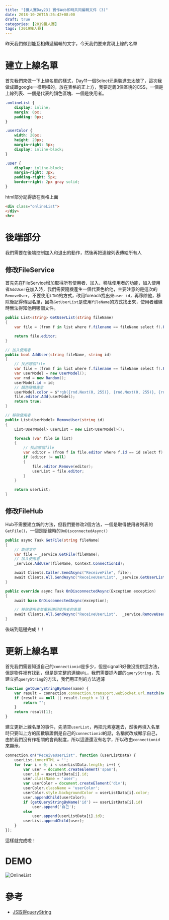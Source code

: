 ```yaml
---
title: "[鐵人賽Day23] 實作Web即時共同編輯文件 (3)"
date: 2018-10-26T15:26:42+08:00
draft: true
categories: [2019鐵人賽]
tags: [2019鐵人賽]
---
```

昨天我們做到能互相傳遞編輯的文字，今天我們要來實現上線的名單
# 建立上線名單
首先我們來做一下上線名單的樣式，Day11一個Select元素裝進去太醜了，這次我做成跟google一樣用橫的，放在表格的正上方，我要定義3個區塊的CSS，一個是上線列表、一個是代表的顏色區塊、一個是使用者。
``` css
.onlineList {
    display: inline;
    margin: 0px;
    padding: 0px;
}

.userColor {
    width: 20px;
    height: 20px;
    margin-right: 5px;
    display: inline-block;
}

.user {
    display: inline-block;
    margin-right: 3px;
    padding-right: 5px;
    border-right: 2px gray solid;
}
```
html部分記得放在表格上面
``` html
<div class="onlineList">
</div>
<hr>
```

# 後端部分
我們需要在後端控制加入和退出的動作，然後再把連線列表傳給所有人
## 修改FileService
首先先在FileService增加取得所有使用者、加入、移除使用者的功能，加入使用者`AddUser`在加入時，我們需要隨機產生一個代表色給他，主要注意的是這次的`RemoveUser`，不要使用`LINQ`的方式，改用foreach找出來`user id`，再移除他，移除後記得傳回名單，因為`GetUserList`是使用`fileName`的方式找出來，使用者離線時無法得知他用哪個文件。
``` cs
public List<string> GetUserList(string fileName)
{
    var file = (from f in list where f.filename == fileName select f).FirstOrDefault();

    return file.editor;
}

// 加入使用者
public bool AddUser(string fileName, string id)
{
    // 找出哪個file
    var file = (from f in list where f.filename == fileName select f).FirstOrDefault();
    var userModel = new UserModel();
    var rnd = new Random();
    userModel.id = id;
    // 顏色隨機產生
    userModel.color = $"rgb({rnd.Next(0, 255)}, {rnd.Next(0, 255)}, {rnd.Next(0, 255)})";
    file.editor.Add(userModel);
    return true;
}

// 移除使用者
public List<UserModel> RemoveUser(string id)
{
    List<UserModel> userList = new List<UserModel>();

    foreach (var file in list)
    {
        // 找出哪個file
        var editor = (from f in file.editor where f.id == id select f).FirstOrDefault();
        if (editor != null)
        {
            file.editor.Remove(editor);
            userList = file.editor;
        }
    }

    return userList;
}
```
## 修改FileHub
Hub不需要建立新的方法，但我們要修改2個方法，一個是取得使用者列表的`GetFile()`，一個是斷線時的`OnDisconnectedAsync()`
``` cs
public async Task GetFile(string fileName)
{
    // 取得文件
    var file = _service.GetFile(fileName);
    // 加入使用者
    _service.AddUser(fileName, Context.ConnectionId);

    await Clients.Caller.SendAsync("ReceiveFile", file);
    await Clients.All.SendAsync("ReceiveUserList", _service.GetUserList(fileName));
}

public override async Task OnDisconnectedAsync(Exception exception)
{ 
    await base.OnDisconnectedAsync(exception);

    // 移除使用者並重新傳回使用者的表單
    await Clients.All.SendAsync("ReceiveUserList",  _service.RemoveUser(Context.ConnectionId));
}
```
後端到這邊完成！！

# 更新上線名單
首先我們需要知道自己的`connectionid`是多少，但是signalR好像沒提供這方法，但是物件裡有找到，但是是完整的連線`URL`，我們需要抓內部的`queryString`，先建立抓`queryString`的方法，我們用正則的方法過濾
``` js
function getQueryStringByName(name) {
    var result = connection.connection.transport.webSocket.url.match(new RegExp("[\?\&]" + name + "=([^\&]+)", "i"));
    if (result == null || result.length < 1) {
        return "";
    }
    return result[1];
}
```
建立更新上線名單的事件，先清空`userList`，再把元素塞進去，然後再填入名單時只要叫上方的函數驗證倒是自己的`connectionid`的話，名稱就改成顯示自己，由於我們沒有作相關的會員制度，所以這邊還沒有名字，所以改由`connectionid`來顯示。
``` js
connection.on("ReceiveUserList", function (userListData) {
    userList.innerHTML = '';
    for (var i = 0; i < userListData.length; i++) {
        var user = document.createElement('span');
        user.id = userListData[i].id;
        user.className = 'user';
        var userColor = document.createElement('div');
        userColor.className = 'userColor';
        userColor.style.backgroundColor = userListData[i].color;
        user.appendChild(userColor);
        if (getQueryStringByName('id') == userListData[i].id)
            user.append('自己');
        else
            user.append(userListData[i].id);
        userList.appendChild(user);
    }
});
```
這樣就完成啦！

# DEMO
![OnlineList](OnlineList.gif)

# 參考
- [JS取得queryString](https://www.cnblogs.com/sunnycoder/archive/2010/02/28/1674998.html)



